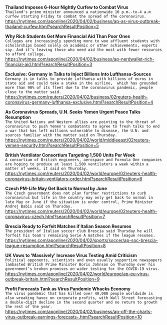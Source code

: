 **Thailand Imposes 6-Hour Nightly Curfew to Combat Virus**\
`Thailand's prime minister announced a nationwide 10 p.m.-to-4 a.m curfew starting Friday to combat the spread of the coronavirus. `\
https://nytimes.com/aponline/2020/04/02/business/ap-as-virus-outbreak-thailand-curfew.html?searchResultPosition=2

**Why Rich Students Get More Financial Aid Than Poor Ones**\
`Colleges are increasingly spending more to woo affluent students with scholarships based solely on academic or other achievements, experts say. And it’s leaving those who need aid the most with fewer resources to afford college. `\
https://nytimes.com/aponline/2020/04/02/business/ap-nerdwallet-rich-financial-aid.html?searchResultPosition=3

**Exclusive: Germany in Talks to Inject Billions Into Lufthansa-Sources**\
`Germany is in talks to provide Lufthansa with billions of euros in state aid and could take a stake in the airline,  which has grounded more than 90% of its fleet due to the coronavirus pandemic, people close to the matter said.  `\
https://nytimes.com/reuters/2020/04/02/business/02reuters-health-coronavirus-germany-lufthansa-exclusive.html?searchResultPosition=4

**As Coronavirus Spreads, U.N. Seeks Yemen Urgent Peace Talks Resumption**\
`The United Nations and Western allies are pointing to the threat of coronavirus to push Yemen's combatants to agree to fresh talks to end a war that has left millions vulnerable to disease, the U.N. and sources familiar with the matter said on Thursday.`\
https://nytimes.com/reuters/2020/04/02/world/middleeast/02reuters-yemen-security.html?searchResultPosition=5

**British Ventilator Consortium Targeting 1,500 Units Per Week**\
`A consortium of British engineers, aerospace and Formula One companies are hoping to produce at least 1,500 ventilators a week within a matter of weeks, it said on Thursday. `\
https://nytimes.com/reuters/2020/04/02/world/europe/02reuters-health-coronavirus-britain-ventilators-order.html?searchResultPosition=6

**Czech PM-Life May Get Back to Normal by June**\
`The Czech government does not plan further restrictions to curb coronavirus but life in the country may only get back to normal in late May or June if the situation is under control, Prime Minister Andrej Babis said on Thursday.`\
https://nytimes.com/reuters/2020/04/02/world/europe/02reuters-health-coronavirus-czech.html?searchResultPosition=7

**Brescia Ready to Forfeit Matches if Italian Season Resumes**\
`The president of Italian soccer club Brescia said Thursday he will forfeit his team's remaining Serie A matches if the league resumes.`\
https://nytimes.com/aponline/2020/04/02/sports/soccer/ap-soc-brescia-league-resumption.html?searchResultPosition=8

**UK Vows to 'Massively' Increase Virus Testing Amid Criticism**\
`Political opponents, scientists and even usually supportive newspapers lambasted British Prime Minister Boris Johnson on Thursday over his government’s broken promises on wider testing for the COVID-19 virus.`\
https://nytimes.com/aponline/2020/04/02/world/europe/ap-eu-virus-outbreak-britain.html?searchResultPosition=9

**Profit Forecasts Tank as Virus Pandemic Whacks Economy**\
`The virus pandemic that has killed over 40,000 people worldwide is also wreaking havoc on corporate profits, with Wall Street forecasting a double-digit decline in the second quarter and no return to growth the rest of the year.`\
https://nytimes.com/aponline/2020/04/02/business/ap-off-the-charts-virus-outbreak-earnings-forecasts-.html?searchResultPosition=10

